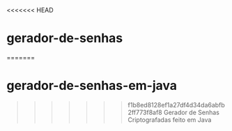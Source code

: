 <<<<<<< HEAD
# gerador-de-senhas
=======
# gerador-de-senhas-em-java
>>>>>>> f1b8ed8128ef1a27df4d34da6abfb2ff773f8af8
Gerador de Senhas Criptografadas feito em Java
